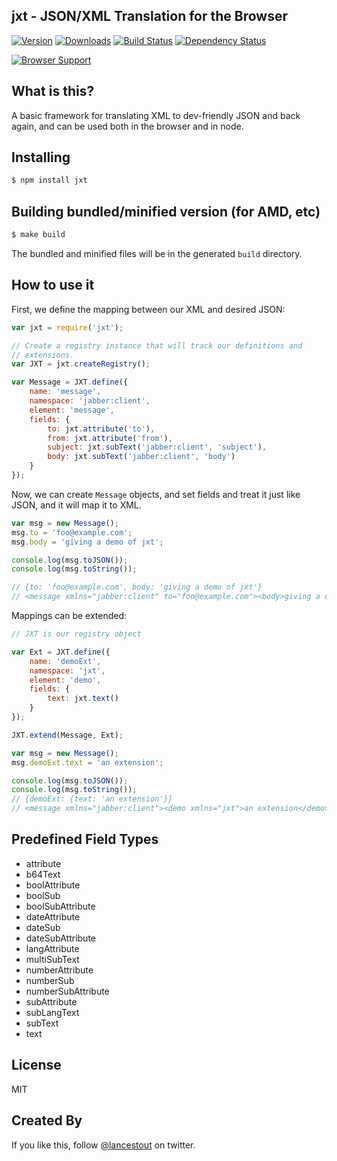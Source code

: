 ## jxt - JSON/XML Translation for the Browser

[![Version](http://img.shields.io/npm/v/jxt.svg)](https://npmjs.org/package/jxt)
[![Downloads](http://img.shields.io/npm/dm/jxt.svg)](https://npmjs.org/package/jxt)
[![Build Status](http://img.shields.io/travis/otalk/jxt.svg)](https://travis-ci.org/otalk/jxt)
[![Dependency Status](http://img.shields.io/david/otalk/jxt.svg)](https://david-dm.org/otalk/jxt)

[![Browser Support](https://ci.testling.com/otalk/jxt.png)](https://ci.testling.com/otalk/jxt)

## What is this?

A basic framework for translating XML to dev-friendly JSON and back again, and can be used
both in the browser and in node.

## Installing

```sh
$ npm install jxt
```

## Building bundled/minified version (for AMD, etc)

```sh
$ make build
```

The bundled and minified files will be in the generated `build` directory.

## How to use it

First, we define the mapping between our XML and desired JSON:

```js
var jxt = require('jxt');

// Create a registry instance that will track our definitions and
// extensions.
var JXT = jxt.createRegistry();

var Message = JXT.define({
    name: 'message',
    namespace: 'jabber:client',
    element: 'message',
    fields: {
        to: jxt.attribute('to'),
        from: jxt.attribute('from'),
        subject: jxt.subText('jabber:client', 'subject'),
        body: jxt.subText('jabber:client', 'body')
    }
});
```

Now, we can create `Message` objects, and set fields and treat it just like JSON, and it will map it to XML.

```js
var msg = new Message();
msg.to = 'foo@example.com';
msg.body = 'giving a demo of jxt';

console.log(msg.toJSON());
console.log(msg.toString());

// {to: 'foo@example.com', body: 'giving a demo of jxt'}
// <message xmlns="jabber:client" to="foo@example.com"><body>giving a demo of jxt</body></message>
```

Mappings can be extended:

```js
// JXT is our registry object

var Ext = JXT.define({
    name: 'demoExt',
    namespace: 'jxt',
    element: 'demo',
    fields: {
        text: jxt.text()
    }
});

JXT.extend(Message, Ext);

var msg = new Message();
msg.demoExt.text = 'an extension';

console.log(msg.toJSON());
console.log(msg.toString());
// {demoExt: {text: 'an extension'}}
// <message xmlns="jabber:client"><demo xmlns="jxt">an extension</demo></message>
```

## Predefined Field Types

- attribute
- b64Text
- boolAttribute
- boolSub
- boolSubAttribute
- dateAttribute
- dateSub
- dateSubAttribute
- langAttribute
- multiSubText
- numberAttribute
- numberSub
- numberSubAttribute
- subAttribute
- subLangText
- subText
- text

## License

MIT

## Created By

If you like this, follow [@lancestout](http://twitter.com/lancestout) on twitter.
